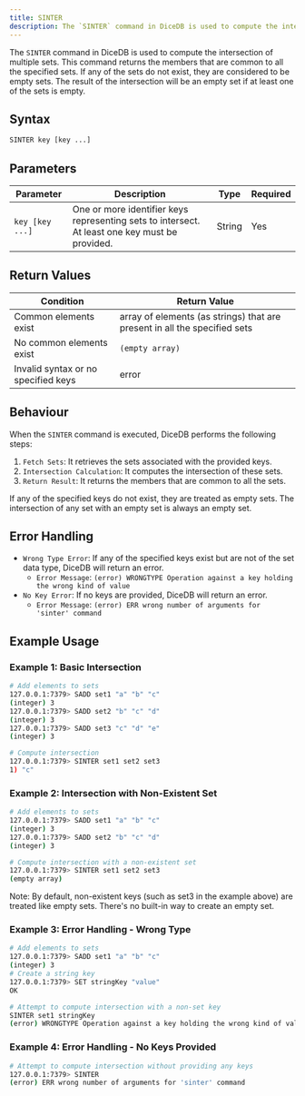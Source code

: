 ```yaml
---
title: SINTER
description: The `SINTER` command in DiceDB is used to compute the intersection of multiple sets. This command returns the members that are common to all the specified sets. If any of the sets do not exist, they are considered to be empty sets. The result of the intersection will be an empty set if at least one of the sets is empty.
---
```


The `SINTER` command in DiceDB is used to compute the intersection of multiple sets. This command returns the members that are common to all the specified sets. If any of the sets do not exist, they are considered to be empty sets. The result of the intersection will be an empty set if at least one of the sets is empty.

## Syntax

```bash
SINTER key [key ...]
```

## Parameters

| Parameter       | Description                                                                                    | Type   | Required |
| --------------- | ---------------------------------------------------------------------------------------------- | ------ | -------- |
| `key [key ...]` | One or more identifier keys representing sets to intersect. At least one key must be provided. | String | Yes      |

## Return Values

| Condition                           | Return Value                                                              |
| ----------------------------------- | ------------------------------------------------------------------------- |
| Common elements exist               | array of elements (as strings) that are present in all the specified sets |
| No common elements exist            | `(empty array)`                                                           |
| Invalid syntax or no specified keys | error                                                                     |

## Behaviour

When the `SINTER` command is executed, DiceDB performs the following steps:

1. `Fetch Sets`: It retrieves the sets associated with the provided keys.
2. `Intersection Calculation`: It computes the intersection of these sets.
3. `Return Result`: It returns the members that are common to all the sets.

If any of the specified keys do not exist, they are treated as empty sets. The intersection of any set with an empty set is always an empty set.

## Error Handling

- `Wrong Type Error`: If any of the specified keys exist but are not of the set data type, DiceDB will return an error.
  - `Error Message`: `(error) WRONGTYPE Operation against a key holding the wrong kind of value`
- `No Key Error`: If no keys are provided, DiceDB will return an error.
  - `Error Message`: `(error) ERR wrong number of arguments for 'sinter' command`

## Example Usage

### Example 1: Basic Intersection

```bash
# Add elements to sets
127.0.0.1:7379> SADD set1 "a" "b" "c"
(integer) 3
127.0.0.1:7379> SADD set2 "b" "c" "d"
(integer) 3
127.0.0.1:7379> SADD set3 "c" "d" "e"
(integer) 3

# Compute intersection
127.0.0.1:7379> SINTER set1 set2 set3
1) "c"
```

### Example 2: Intersection with Non-Existent Set

```bash
# Add elements to sets
127.0.0.1:7379> SADD set1 "a" "b" "c"
(integer) 3
127.0.0.1:7379> SADD set2 "b" "c" "d"
(integer) 3

# Compute intersection with a non-existent set
127.0.0.1:7379> SINTER set1 set2 set3
(empty array)
```

Note: By default, non-existent keys (such as set3 in the example above) are treated like empty sets. There's no built-in way to create an empty set.

### Example 3: Error Handling - Wrong Type

```bash
# Add elements to sets
127.0.0.1:7379> SADD set1 "a" "b" "c"
(integer) 3
# Create a string key
127.0.0.1:7379> SET stringKey "value"
OK

# Attempt to compute intersection with a non-set key
SINTER set1 stringKey
(error) WRONGTYPE Operation against a key holding the wrong kind of value
```

### Example 4: Error Handling - No Keys Provided

```bash
# Attempt to compute intersection without providing any keys
127.0.0.1:7379> SINTER
(error) ERR wrong number of arguments for 'sinter' command
```
